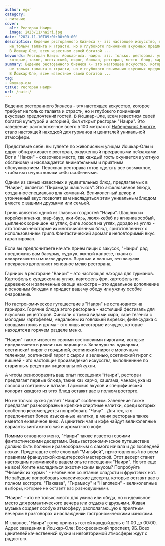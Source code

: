```yaml
---
author: egor
category:
- питание
cover:
  alt: Ресторан Наири
  image: 2023/11/nairi.jpg
date: '2023-11-10T09:00:00+00:00'
description: Ведение ресторанного бизнеса \- это настоящее искусство, которое требует
  не только таланта и страсти, но и глубокого понимания вкусовых предпочтений гостей.
  В Йошкар-Оле, всем известном своей богатой ...
keywords: Ресторан Наири, йошкар-ола, наири, это, только, ресторана, углях, меню,
  которые, также, осетинский, пирог, йошкар, ресторан, место, блюд, картофель
summary: Ведение ресторанного бизнеса \- это настоящее искусство, которое требует
  не только таланта и страсти, но и глубокого понимания вкусовых предпочтений гостей.
  В Йошкар-Оле, всем известном своей богатой ...
tag:
- йошкар-ола
title: Ресторан Наири
url: /nairi/
---
```


Ведение ресторанного бизнеса \- это настоящее искусство, которое требует не только таланта и страсти, но и глубокого понимания вкусовых предпочтений гостей. В Йошкар-Оле, всем известном своей богатой культурой и историей, был открыт ресторан "Наири". Это заведение, расположенное всего в 100 метрах от [Набережной Брюгге](/brugge/), стало настоящей находкой для гурманов и ценителей уникальной атмосферы.

Представьте себе: вы гуляете по живописным улицам Йошкар\-Олы и вдруг обнаруживаете ресторан, окруженный прекрасными пейзажами. Вот и "Наири" \- сказочное место, где каждый гость окунается в уютную обстановку и наслаждается внимательным и приятным обслуживанием. Персонал ресторана готов сделать все возможное, чтобы вы почувствовали себя особенными.

Одним из самых известных и удивительных блюд, предлагаемых в "Наири", является "Пирамида шашлыков". Это эксклюзивное блюдо, созданное специально для компаний. Великолепный декор и утонченный вкус позволят вам насладиться этим уникальным блюдом вместе с вашими друзьями или семьей.

Гриль является одной из главных гордостей "Наири". Шашлык из корейки ягненка, жар\-баур, ики\-бирь, люля\-кебаб из ягненка особый, цыпленок корнишон на углях, филе лосося на углях, дорадо на углях \- это только некоторые из многочисленных блюд, приготовленных с использованием гриля. Фантастический аромат и неповторимый вкус гарантирован.

Если вы предпочитаете начать прием пищи с закусок, "Наири" рад предложить вам басурму, суджук, южный капрезе, пхали в ассортименте и многое другое. Вкусные и сочные, эти закуски прекрасно дополняют основное меню ресторана.

Гарниры в ресторане "Наири" – это настоящая находка для гурманов. Картофель с курдюком на углях, картофель фри, картофель по-деревенски и запеченные овощи на костре – это идеальное дополнение к основным блюдам и придаст вашему обеду или ужину особое очарование.

Но гастрономическое путешествие в "Наири" не остановится на гарнирах. Горячие блюда этого ресторана \- настоящий фестиваль для вкусовых рецепторов. Хинкали с тремя видами сыра, каре теленка с молодым картофелем, медальоны из говяжьей вырезки, филе судака с овощами гриль и долма \- это лишь некоторые из чудес, которые находятся в горячем разделе меню.

"Наири" также известен своими осетинскими пирогами, которые предлагаются в различных вариациях. Хачапури по\-аджарски, осетинский пирог с говядиной, осетинский пирог с молочным теленком, осетинский пирог с сыром и зеленью, осетинский пирог с вишней \- это настоящие произведения искусства, выполненные по старинным рецептам национальной кухни.

А чтобы разнообразить ваш опыт посещения "Наири", ресторан предлагает первые блюда, такие как харчо, хашлама, чанахи, уха из лосося и осетрины и лагман. Гармония вкусов и специфический колорит каждого из этих блюд оставят вас в полном восторге.

Но не только кухня делает "Наири" особенным. Заведение также предлагает разнообразные крепкие спиртные напитки, среди которых особенно рекомендуется попробовать "Чачу" . Для тех, кто предпочитает более изысканные напитки, в меню ресторана также имеется ежевичное вино. А ценители чая и кофе найдут великолепные варианты винтажного чая и ароматного кофе.

Помимо основного меню, "Наири" также известен своими фантастическими десертами. Ведь гастрономическое путешествие должно быть полным и разнообразным с самого начала и до последней ложки. Представьте себе слоеный "Мильфей", приготовленный по всем правилам французской кондитерской мастерской. Этот десерт станет настоящим изюминкой в вашем опыте посещения "Наири". Но это еще не все! Хотите насладиться экзотическим вкусом? Попробуйте "Чизкейк из хурмы" \- необычное сочетание сладости и фруктовых нот. Не забудьте попробовать классические десерты, которые оставят вас в полном восторге. "Пахлава", "Тирамису" и "Наполеон" \- великолепные выборы, которые не оставят вас равнодушными.

"Наири" \- это не только место для ужина или обеда, но и идеальное место для романтического вечера или отдыха с друзьями. Живая музыка создает особую атмосферу, располагающую к приятным вечерам в разговорах и наслаждении гастрономическими изысками.

И главное, "Наири" готов принять гостей каждый день с 11:00 до 00:00. Адрес заведения в Йошкар-Оле: Воскресенский проспект, 9Б. Всех ценителей качественной кухни и неповторимой атмосферы ждут с радостью.